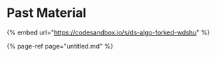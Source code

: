 # Past Material

{% embed url="https://codesandbox.io/s/ds-algo-forked-wdshu" %}

{% page-ref page="untitled.md" %}
